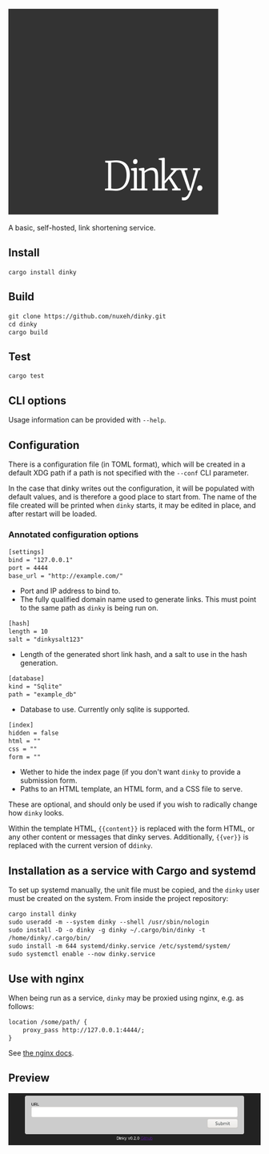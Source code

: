 ![dinky](./logo.svg "dinky")

A basic, self-hosted, link shortening service.

## Install

    cargo install dinky

## Build

    git clone https://github.com/nuxeh/dinky.git
    cd dinky
    cargo build

## Test

    cargo test

## CLI options

Usage information can be provided with `--help`.

## Configuration

There is a configuration file (in TOML format), which will be created in a
default XDG path if a path is not specified with the `--conf` CLI parameter.

In the case that dinky writes out the configuration, it will be populated with
default values, and is therefore a good place to start from. The name of the
file created will be printed when `dinky` starts, it may be edited in place,
and after restart will be loaded.

### Annotated configuration options

~~~
[settings]
bind = "127.0.0.1"
port = 4444
base_url = "http://example.com/"
~~~

- Port and IP address to bind to.
- The fully qualified domain name used to generate links. This must point to
  the same path as `dinky` is being run on.

~~~
[hash]
length = 10
salt = "dinkysalt123"
~~~

- Length of the generated short link hash, and a salt to use in the hash
  generation.

~~~
[database]
kind = "Sqlite"
path = "example_db"
~~~

- Database to use. Currently only sqlite is supported.

~~~
[index]
hidden = false
html = ""
css = ""
form = ""
~~~

- Wether to hide the index page (if you don't want `dinky` to provide a
  submission form.
- Paths to an HTML template, an HTML form, and a CSS file to serve.

These are optional, and should only be used if you wish to radically change how
`dinky` looks.

Within the template HTML, `{{content}}` is replaced with the form HTML, or any
other content or messages that dinky serves. Additionally, `{{ver}}` is
replaced with the current version of d`dinky`.

## Installation as a service with Cargo and systemd

To set up systemd manually, the unit file must be copied, and the `dinky`
user must be created on the system. From inside the project repository:

    cargo install dinky
    sudo useradd -m --system dinky --shell /usr/sbin/nologin
    sudo install -D -o dinky -g dinky ~/.cargo/bin/dinky -t /home/dinky/.cargo/bin/
    sudo install -m 644 systemd/dinky.service /etc/systemd/system/
    sudo systemctl enable --now dinky.service

## Use with nginx

When being run as a service, `dinky` may be proxied using nginx, e.g. as
follows:

    location /some/path/ {
        proxy_pass http://127.0.0.1:4444/;
    }

See [the nginx docs](https://docs.nginx.com/nginx/admin-guide/web-server/reverse-proxy/).

## Preview

![dinky](./dinky.png "dinky preview")
